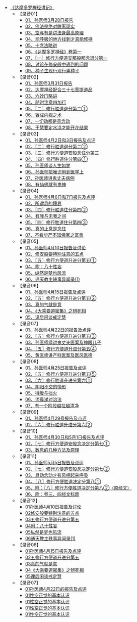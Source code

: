 - [《达摩多罗禅经讲记》](佛家/《达摩多罗禅经讲记》/《达摩多罗禅经讲记》.md)
  - 【录音01】
      - [01、孙医师3月28日报告](佛家/《达摩多罗禅经讲记》/01、孙医师3月28日报告.md)
      - [02、佛法是绝对脱离现实](佛家/《达摩多罗禅经讲记》/02、佛法是绝对脱离现实.md)
      - [03、空与有是讲法身最高原理](佛家/《达摩多罗禅经讲记》/03、空与有是讲法身最高原理.md)
      - [04、能呼吸的地方找到才真能修持](佛家/《达摩多罗禅经讲记》/04、能呼吸的地方找到才真能修持.md)
      - [05、十念法略讲](佛家/《达摩多罗禅经讲记》/05、十念法略讲.md)
      - [06、《达摩多罗禅经》卷第一](佛家/《达摩多罗禅经讲记》/06、《达摩多罗禅经》卷第一.md)
      - [07、〖一〗修行方便道安那般那念退分第一](佛家/《达摩多罗禅经讲记》/07、〖一〗修行方便道安那般那念退分第一.md)
      - [08、讨论在修安般中遇到的问题](佛家/《达摩多罗禅经讲记》/08、讨论在修安般中遇到的问题.md)
      - [09、种子生现行现行熏种子](佛家/《达摩多罗禅经讲记》/09、种子生现行现行熏种子.md)
  - 【录音02】
      - [01、孙医师3月31日报告](佛家/《达摩多罗禅经讲记》/01、孙医师3月31日报告.md)
      - [02、达摩禅经配合三十七菩提道品](佛家/《达摩多罗禅经讲记》/02、达摩禅经配合三十七菩提道品.md)
      - [03、六妙门略讲](佛家/《达摩多罗禅经讲记》/03、六妙门略讲.md)
      - [04、随时注意四加行](佛家/《达摩多罗禅经讲记》/04、随时注意四加行.md)
      - [05、〖二〗修行胜道退分第二①](佛家/《达摩多罗禅经讲记》/05、〖二〗修行胜道退分第二①.md)
      - [06、容成内视之术](佛家/《达摩多罗禅经讲记》/06、容成内视之术.md)
      - [07、一切动都是意念动](佛家/《达摩多罗禅经讲记》/07、一切动都是意念动.md)
      - [08、干慧要定水浇才能开花结果](佛家/《达摩多罗禅经讲记》/08、干慧要定水浇才能开花结果.md)
  - 【录音03】
      - [01、孙医师4月2日和3日报告及点评](佛家/《达摩多罗禅经讲记》/01、孙医师4月2日和3日报告及点评.md)
      - [02、〖二〗修行胜道退分第二②](佛家/《达摩多罗禅经讲记》/02、〖二〗修行胜道退分第二②.md)
      - [03、〖三〗修行方便道安般念住分第三](佛家/《达摩多罗禅经讲记》/03、〖三〗修行方便道安般念住分第三.md)
      - [04、〖四〗修行胜道住分第四①](佛家/《达摩多罗禅经讲记》/04、〖四〗修行胜道住分第四①.md)
      - [05、孙医师谈人生如梦](佛家/《达摩多罗禅经讲记》/05、孙医师谈人生如梦.md)
      - [06、孙医师把唯识用到医学上](佛家/《达摩多罗禅经讲记》/06、孙医师把唯识用到医学上.md)
      - [07、孙医师讲鬼丈夫病例](佛家/《达摩多罗禅经讲记》/07、孙医师讲鬼丈夫病例.md)
      - [08、有仙佛就有鬼神](佛家/《达摩多罗禅经讲记》/08、有仙佛就有鬼神.md)
  - 【录音04】
      - [01、孙医师4月6日和7日报告及点评](佛家/《达摩多罗禅经讲记》/01、孙医师4月6日和7日报告及点评.md)
      - [02、所谓息的境界](佛家/《达摩多罗禅经讲记》/02、所谓息的境界.md)
      - [03、〖四〗修行胜道住分第四②](佛家/《达摩多罗禅经讲记》/03、〖四〗修行胜道住分第四②.md)
      - [04、有我与无我之间](佛家/《达摩多罗禅经讲记》/04、有我与无我之间.md)
      - [05、〖四〗修行胜道住分第四③](佛家/《达摩多罗禅经讲记》/05、〖四〗修行胜道住分第四③.md)
      - [06、真的止息是念住](佛家/《达摩多罗禅经讲记》/06、真的止息是念住.md)
      - [07、不看华严不知佛家之富贵](佛家/《达摩多罗禅经讲记》/07、不看华严不知佛家之富贵.md)
  - 【录音05】
      - [01、孙医师4月10日报告及讨论](佛家/《达摩多罗禅经讲记》/01、孙医师4月10日报告及讨论.md)
      - [02、修安般要特别注意的五点](佛家/《达摩多罗禅经讲记》/02、修安般要特别注意的五点.md)
      - [03、〖五〗修行方便道升进分第五①](佛家/《达摩多罗禅经讲记》/03、〖五〗修行方便道升进分第五①.md)
      - [04、附：八十性妄](佛家/《达摩多罗禅经讲记》/04、附：八十性妄.md)
      - [05、纵然是梦也风流](佛家/《达摩多罗禅经讲记》/05、纵然是梦也风流.md)
      - [06、通天教主轶事异闻录(1)](佛家/《达摩多罗禅经讲记》/06、通天教主轶事异闻录.md)
  - 【录音06】
      - [01、孙医师4月15日报告及点评](佛家/《达摩多罗禅经讲记》/01、孙医师4月15日报告及点评.md)
      - [02、〖五〗修行方便道升进分第五②](佛家/《达摩多罗禅经讲记》/02、〖五〗修行方便道升进分第五②.md)
      - [03、真的气就是意](佛家/《达摩多罗禅经讲记》/03、真的气就是意.md)
      - [04、《大乘要道密集》之辨死相](佛家/《达摩多罗禅经讲记》/04、《大乘要道密集》之辨死相.md)
      - [05、课后闲谈戒定慧](佛家/《达摩多罗禅经讲记》/05、课后闲谈戒定慧.md)
  - 【录音07】
      - [01、孙医师4月22日的报告及点评](佛家/《达摩多罗禅经讲记》/01、孙医师4月22日的报告及点评.md)
      - [02、〖五〗修行方便道升进分第五③](佛家/《达摩多罗禅经讲记》/02、〖五〗修行方便道升进分第五③.md)
      - [03、孙医师续讲鬼丈夫医案及神眼儿子](佛家/《达摩多罗禅经讲记》/03、孙医师续讲鬼丈夫医案及神眼儿子.md)
      - [04、〖五〗修行方便道升进分第五④](佛家/《达摩多罗禅经讲记》/04、〖五〗修行方便道升进分第五④.md)
      - [05、黄医师讲产科医案及医风医德](佛家/《达摩多罗禅经讲记》/05、黄医师讲产科医案及医风医德.md)
  - 【录音08】
      - [01、孙医师4月25日报告及点评](佛家/《达摩多罗禅经讲记》/01、孙医师4月25日报告及点评.md)
      - [02、〖五〗修行方便道升进分第五⑤](佛家/《达摩多罗禅经讲记》/02、〖五〗修行方便道升进分第五⑤.md)
      - [03、〖六〗修行胜道升进分第六①](佛家/《达摩多罗禅经讲记》/03、〖六〗修行胜道升进分第六①.md)
      - [04、阴阳不交的情形](佛家/《达摩多罗禅经讲记》/04、阴阳不交的情形.md)
      - [05、得暧与拙火](佛家/《达摩多罗禅经讲记》/05、得暧与拙火.md)
      - [06、流鼻涕对治法](佛家/《达摩多罗禅经讲记》/06、流鼻涕对治法.md)
      - [07、有一个阶段越拉越清净](佛家/《达摩多罗禅经讲记》/07、有一个阶段越拉越清净.md)
  - 【录音09】
      - [01、孙医师4月29号报告及点评](佛家/《达摩多罗禅经讲记》/01、孙医师4月29号报告及点评.md)
      - [02、〖六〗修行胜道升进分第六②](佛家/《达摩多罗禅经讲记》/02、〖六〗修行胜道升进分第六②.md)
  - 【录音10】
      - [01、孙医师4月30日和5月1日报告及点评](佛家/《达摩多罗禅经讲记》/01、孙医师4月30日和5月1日报告及点评.md)
      - [02、〖七〗修行方便道安般念决定分第七①](佛家/《达摩多罗禅经讲记》/02、〖七〗修行方便道安般念决定分第七①.md)
      - [03、数息的几种方法及原理](佛家/《达摩多罗禅经讲记》/03、数息的几种方法及原理.md)
  - 【录音11】
      - [01、孙医师5月5日报告及点评](佛家/《达摩多罗禅经讲记》/01、孙医师5月5日报告及点评.md)
      - [02、〖七〗修行方便道安般念决定分第七②](佛家/《达摩多罗禅经讲记》/02、〖七〗修行方便道安般念决定分第七②.md)
      - [03、息动念动才有风相起来呼吸](佛家/《达摩多罗禅经讲记》/03、息动念动才有风相起来呼吸.md)
      - [04、〖八〗修行方便胜道决定分第八①](佛家/《达摩多罗禅经讲记》/04、〖八〗修行方便胜道决定分第八①.md)
      - [05、附：〖八〗修行方便胜道决定分第八②（原经文）](佛家/《达摩多罗禅经讲记》/05、附：〖八〗修行方便胜道决定分第八②（原经文）.md)
      - [06、附：卷三、四经文标题](佛家/《达摩多罗禅经讲记》/06、附：卷三、四经文标题.md)
  - 【录音12】
      - [01孙医师4月10日报告及讨论](佛家/《达摩多罗禅经讲记》/01孙医师4月10日报告及讨论.md)
      - [02修安般要特别注意的五点](佛家/《达摩多罗禅经讲记》/02修安般要特别注意的五点.md)
      - [03五修行方便道升进分第五](佛家/《达摩多罗禅经讲记》/03五修行方便道升进分第五.md)
      - [04附：八十性妄](佛家/《达摩多罗禅经讲记》/04附：八十性妄.md)
      - [05纵然是梦也风流](佛家/《达摩多罗禅经讲记》/05纵然是梦也风流.md)
      - [06通天教主轶事异闻录(1)](佛家/《达摩多罗禅经讲记》/06通天教主轶事异闻录.md)
  - 【录音06】
      - [01孙医师4月15日报告及点评](佛家/《达摩多罗禅经讲记》/01孙医师4月15日报告及点评.md)
      - [02五修行方便道升进分第五](佛家/《达摩多罗禅经讲记》/02五修行方便道升进分第五.md)
      - [03真的气就是意](佛家/《达摩多罗禅经讲记》/03真的气就是意.md)
      - [04《大乘要道密集》之辨死相](佛家/《达摩多罗禅经讲记》/04《大乘要道密集》之辨死相.md)
      - [05课后闲谈戒定慧](佛家/《达摩多罗禅经讲记》/05课后闲谈戒定慧.md)
  - 【录音07】
      - [01孙医师4月22日的报告及点评](佛家/《达摩多罗禅经讲记》/01性空正觉的基本认识.md)
      - [01性空正觉的基本认识](佛家/《达摩多罗禅经讲记》/01性空正觉的基本认识.md)
      - [01性空正觉的基本认识](佛家/《达摩多罗禅经讲记》/01性空正觉的基本认识.md)
      - [01性空正觉的基本认识](佛家/《达摩多罗禅经讲记》/01性空正觉的基本认识.md)
      - [01性空正觉的基本认识](佛家/《达摩多罗禅经讲记》/01性空正觉的基本认识.md)